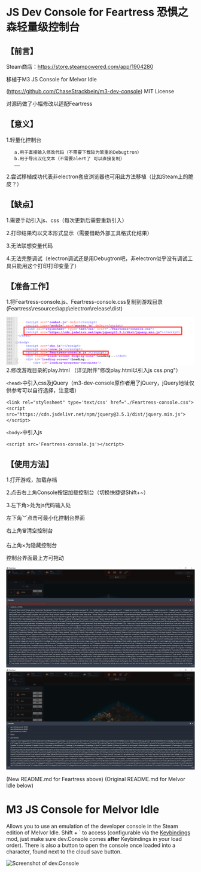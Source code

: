# JS Dev Console for Feartress 恐惧之森轻量级控制台
## 【前言】
Steam商店：https://store.steampowered.com/app/1904280

移植于M3 JS Console for Melvor Idle

 (https://github.com/ChaseStrackbein/m3-dev-console) MIT License
 
对源码做了小幅修改以适配Feartress

## 【意义】
1.轻量化控制台

       a.用于直接输入修改代码（不需要下载较为笨重的Debugtron）
       b.用于导出汉化文本（不需要alert了 可以直接复制）
       ……

2.尝试移植成功代表非electron套皮浏览器也可用此方法移植（比如Steam上的脆皮？）


## 【缺点】
1.需要手动引入js、css（每次更新后需要重新引入）

2.打印结果均以文本形式显示（需要借助外部工具格式化结果）

3.无法联想变量代码

4.无法完整调试（electron调试还是用Debugtron吧，非electron似乎没有调试工具只能用这个打印打印变量了）

## 【准备工作】
1.将Feartress-console.js、Feartress-console.css复制到游戏目录(Feartress\resources\app\electron\release\dist\)

![修改play.html以引入js css](example_img/%E4%BF%AE%E6%94%B9play.html%E4%BB%A5%E5%BC%95%E5%85%A5js%20css.png)
2.修改游戏目录的play.html （详见附件"修改play.html以引入js css.png"）

`<head>`中引入css及jQuery（m3-dev-console原作者用了jQuery，jQuery地址仅供参考可以自行选择，注意墙）

```
<link rel="stylesheet" type='text/css' href="./Feartress-console.css">
<script src="https://cdn.jsdelivr.net/npm/jquery@3.5.1/dist/jquery.min.js"></script>
```

`<body>`中引入js

```
<script src='Feartress-console.js'></script>
```

## 【使用方法】
1.打开游戏，加载存档

2.点击右上角Console按钮加载控制台（切换快捷键Shift+~）

3.左下角>处为js代码输入处

左下角﹀点击可最小化控制台界面

右上角🗑清空控制台

右上角×为隐藏控制台

控制台界面最上方可拖动

![用于汉化](example_img/%E7%94%A8%E4%BA%8E%E6%B1%89%E5%8C%96.png)
![用于输入修改代码](example_img/%E7%94%A8%E4%BA%8E%E8%BE%93%E5%85%A5%E4%BF%AE%E6%94%B9%E4%BB%A3%E7%A0%81.png)

(New README.md for Feartress above)
(Original README.md for Melvor Idle  below)

# M3 JS Console for Melvor Idle
Allows you to use an emulation of the developer console in the Steam edition of Melvor Idle. Shift + ` to access (configurable via the [Keybindings](https://github.com/ChaseStrackbein/melvor-keybindings) mod, just make sure dev.Console comes **after** Keybindings in your load order). There is also a button to open the console once loaded into a character, found next to the cloud save button.

![Screenshot of dev.Console](example.png)

